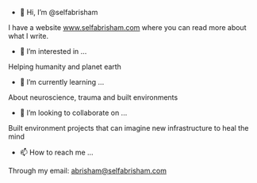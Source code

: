 - 👋 Hi, I’m @selfabrisham

I have a website www.selfabrisham.com where you can read more about what I write.

- 👀 I’m interested in ...

Helping humanity and planet earth

- 🌱 I’m currently learning ...

About neuroscience, trauma and built environments 

- 💞️ I’m looking to collaborate on ...

Built environment projects that can imagine new infrastructure to heal the mind

- 📫 How to reach me ...

Through my email: abrisham@selfabrisham.com

<!---
selfabrisham/selfabrisham is a ✨ special ✨ repository because its `README.md` (this file) appears on your GitHub profile.
You can click the Preview link to take a look at your changes.
--->
